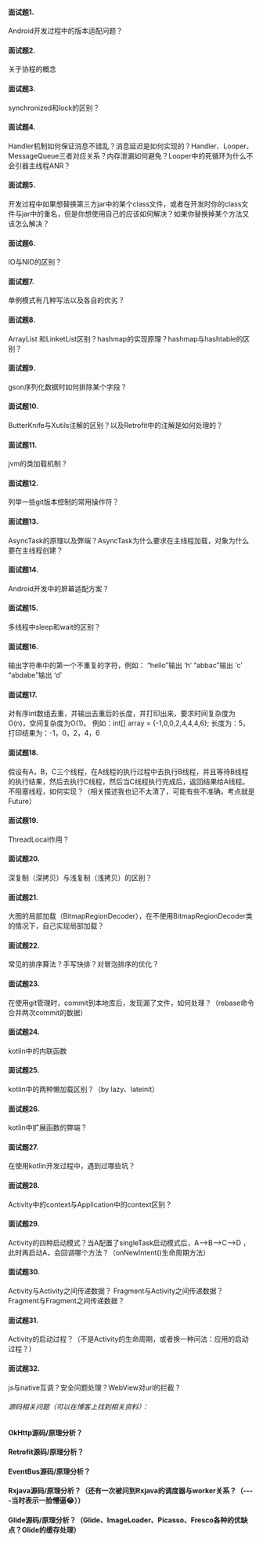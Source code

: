#### 面试题1.

Android开发过程中的版本适配问题？

#### 面试题2.

关于协程的概念

#### 面试题3.

synchronized和lock的区别？

#### 面试题4.

Handler机制如何保证消息不错乱？消息延迟是如何实现的？Handler、Looper、MessageQueue三者对应关系？内存泄漏如何避免？Looper中的死循环为什么不会引器主线程ANR？

#### 面试题5.

开发过程中如果想替换第三方jar中的某个class文件，或者在开发时你的class文件与jar中的重名，但是你想使用自己的应该如何解决？如果你替换掉某个方法又该怎么解决？

#### 面试题6.

IO与NIO的区别？

#### 面试题7.

单例模式有几种写法以及各自的优劣？

#### 面试题8.

ArrayList 和LinketList区别？hashmap的实现原理？hashmap与hashtable的区别？

#### 面试题9.

gson序列化数据时如何排除某个字段？

#### 面试题10.

ButterKnife与Xutils注解的区别？以及Retrofit中的注解是如何处理的？

#### 面试题11.

jvm的类加载机制？

#### 面试题12.

列举一些git版本控制的常用操作符？

#### 面试题13.

AsyncTask的原理以及弊端？AsyncTask为什么要求在主线程加载，对象为什么要在主线程创建？

#### 面试题14.

Android开发中的屏幕适配方案？

#### 面试题15.

多线程中sleep和wait的区别？

#### 面试题16.

输出字符串中的第一个不重复的字符，例如：
   “hello”输出 ‘h’
   “abbac”输出 ‘c’
   “abdabe”输出 ‘d’

#### 面试题17.

对有序int数组去重，并输出去重后的长度，并打印出来，要求时间复杂度为O(n)，空间复杂度为O(1)。
例如：int[] array = {-1,0,0,2,4,4,4,6};
   长度为：5，打印结果为：-1，0，2，4，6

#### 面试题18.

假设有A，B，C三个线程，在A线程的执行过程中去执行B线程，并且等待B线程的执行结果，然后去执行C线程，然后当C线程执行完成后，返回结果给A线程。不阻塞线程，如何实现？（相关描述我也记不太清了，可能有些不准确，考点就是Future）

#### 面试题19.

ThreadLocal作用？

#### 面试题20.

深复制（深拷贝）与浅复制（浅拷贝）的区别？

#### 面试题21.

大图的局部加载（BitmapRegionDecoder），在不使用BitmapRegionDecoder类的情况下，自己实现局部加载？

#### 面试题22.

常见的排序算法？手写快排？对冒泡排序的优化？

#### 面试题23.

在使用git管理时，commit到本地库后，发现漏了文件，如何处理？（rebase命令合并两次commit的数据）

#### 面试题24.

kotlin中的内联函数

#### 面试题25.

kotlin中的两种懒加载区别？（by lazy、lateinit）

#### 面试题26.

kotlin中扩展函数的弊端？

#### 面试题27.

在使用kotlin开发过程中，遇到过哪些坑？

#### 面试题28.

Activity中的context与Application中的context区别？

#### 面试题29.

Activity的四种启动模式？当A配置了singleTask启动模式后，A-->B-->C-->D ，此时再启动A，会回调哪个方法？（onNewIntent()生命周期方法）

#### 面试题30.

Activity与Activity之间传递数据？
Fragment与Activity之间传递数据？
Fragment与Fragment之间传递数据？

#### 面试题31.

Activity的启动过程？（不是Activity的生命周期，或者换一种问法：应用的启动过程？）

#### 面试题32.

js与native互调？安全问题处理？WebView对url的拦截？

###### 源码相关问题（可以在博客上找到相关资料）：

#### OkHttp源码/原理分析？

#### Retrofit源码/原理分析？

#### EventBus源码/原理分析？

#### Rxjava源码/原理分析？（还有一次被问到Rxjava的调度器与worker关系？（----当时表示一脸懵逼😂））

#### Glide源码/原理分析？（Glide、ImageLoader、Picasso、Fresco各种的优缺点？Glide的缓存处理）